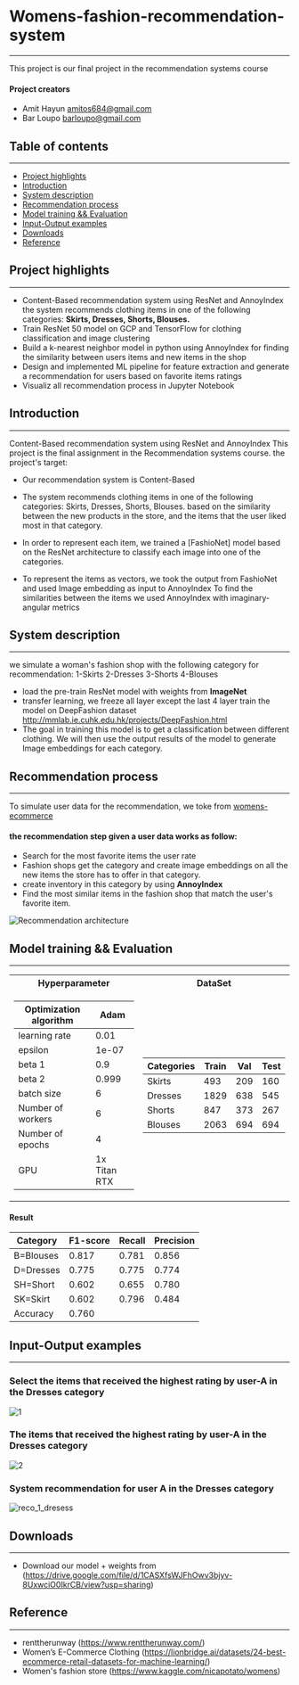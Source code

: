 
# Womens-fashion-recommendation-system
---
This project is our final project in the recommendation systems course

#### Project creators
- Amit Hayun [amitos684@gmail.com](amitos684@gmail.com)
- Bar Loupo [barloupo@gmail.com](barloupo@gmail.com)

                    
## Table of contents
---
* [Project highlights](#Project-highlights)
* [Introduction](#Introduction)
* [System description](#System-description)
* [Recommendation process](#MRecommendation-process)
* [Model training && Evaluation](#Model-training-&&-Evaluation)
* [Input-Output examples](#Input-Output-examples)
* [Downloads](#Downloads)
* [Reference](#Reference)


## Project highlights
---
-	Content-Based recommendation system using ResNet and AnnoyIndex the system recommends clothing items in one of the following categories: __Skirts, Dresses, Shorts, Blouses.__ 
-	Train ResNet 50 model on GCP and TensorFlow for clothing classification and image clustering   
-	Build a k-nearest neighbor model in python using AnnoyIndex for finding
  the similarity between users items and new items in the shop
-	Design and implemented ML pipeline for feature extraction and generate a recommendation for users based on favorite items ratings
-	Visualiz all recommendation process in Jupyter Notebook


## Introduction
---
Content-Based recommendation system using ResNet and AnnoyIndex 
This project is the final assignment in the Recommendation systems course.
the project's target:
- Our recommendation system is Content-Based
- The system recommends clothing items in one of the following categories: Skirts, Dresses, Shorts, Blouses.
  based on the similarity between the new products in the store, and the items that the user liked most in that category.

- In order to represent each item, we trained a [FashioNet] model based on the ResNet architecture to classify each image into one of the categories.
- To represent the items as vectors, we took the output from FashioNet and used Image embedding as input to AnnoyIndex
  To find the similarities between the items we used AnnoyIndex with imaginary-angular metrics

## System description
---
we simulate a woman's fashion shop with the following category for recommendation:
  1-Skirts
  2-Dresses
  3-Shorts
  4-Blouses

- load the pre-train ResNet model with weights from  __ImageNet__  
- transfer learning,  we freeze all layer except the last 4 layer
  train the model on DeepFashion dataset http://mmlab.ie.cuhk.edu.hk/projects/DeepFashion.html 
- The goal in training this model is to get a classification between different clothing. We will then use the output results of the model to generate Image embeddings for each       category. 

## Recommendation process
---
To simulate user data for the recommendation, we toke from [womens-ecommerce](https://www.kaggle.com/nicapotato/womens-ecommerce-clothing-reviews/home)

#### the recommendation step  given a user data works as follow:
- Search for the most favorite items the user rate
- Fashion shops get the category and create image embeddings on all the new items the store has to offer in that category.
- create inventory in this category by using __AnnoyIndex__ 
- Find the most similar items in the fashion shop that match the user's favorite item. 	

![Recommendation architecture](https://user-images.githubusercontent.com/34807427/117280959-d00a4600-ae6b-11eb-9e2d-4fd2609762f2.png)


## Model training && Evaluation
---
<table>
<tr><th>Hyperparameter </th><th>DataSet</th></tr>
<tr><td>
  
Optimization algorithm |	Adam
--- | --- | 
learning rate |	0.01
epsilon |	1e-07
beta 1 |	0.9
beta 2 |	0.999
batch size |	6
Number of workers |	6
Number of epochs	| 4
GPU |	1x Titan RTX

</td><td>

Categories | Train | Val | Test 
--- | --- | --- | --- | 
Skirts | 493 | 209 | 160 
Dresses | 1829 | 638 | 545 
Shorts | 847 | 373 | 267 
Blouses | 2063 | 694 | 694 

</td></tr> </table>

#### Result

|Category|F1-score |Recall|Precision
--- | --- | --- | --- | 
B=Blouses|0.817|	0.781|	0.856|
D=Dresses|0.775	|0.775	|0.774
SH=Short|0.602|	0.655|	0.780
SK=Skirt|0.602|	0.796|	0.484
Accuracy|0.760|				|


## Input-Output examples
---
 ### Select the items that received the highest rating by user-A in the Dresses category
  ![1](https://user-images.githubusercontent.com/34807427/117297570-0dc49a00-ae7f-11eb-8b98-131813fe1aa7.png)
  
  
### The items that received the highest rating by user-A in the Dresses category
  ![2](https://user-images.githubusercontent.com/34807427/117297567-0d2c0380-ae7f-11eb-9246-38492eb5a989.png)
  
  
### System recommendation for user A in the Dresses category
  ![reco_1_dresess](https://user-images.githubusercontent.com/34807427/117298103-a3f8c000-ae7f-11eb-9c19-d920206029e6.png)
  


## Downloads  
---
- Download our model + weights from
  (https://drive.google.com/file/d/1CASXfsWJFhOwv3bjyv-8UxwciO0IkrCB/view?usp=sharing)


## Reference
---
- renttherunway (https://www.renttherunway.com/)
- Women’s E-Commerce Clothing (https://lionbridge.ai/datasets/24-best-ecommerce-retail-datasets-for-machine-learning/)
- Women's fashion store (https://www.kaggle.com/nicapotato/womens)


